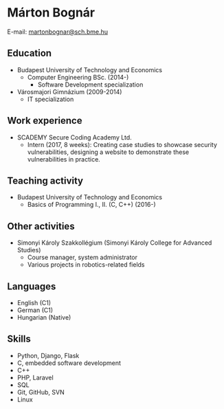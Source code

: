 # Márton Bognár

E-mail: martonbognar@sch.bme.hu

## Education

- Budapest University of Technology and Economics
  + Computer Engineering BSc. (2014-)
    - Software Development specialization
- Városmajori Gimnázium (2009-2014)
  + IT specialization

## Work experience

- SCADEMY Secure Coding Academy Ltd.
  + Intern (2017, 8 weeks): Creating case studies to showcase security vulnerabilities, designing a website to demonstrate these vulnerabilities in practice.

## Teaching activity

- Budapest University of Technology and Economics
  + Basics of Programming I., II. (C, C++) (2016-)

## Other activities

- Simonyi Károly Szakkollégium (Simonyi Károly College for Advanced Studies)
  + Course manager, system administrator
  + Various projects in robotics-related fields

## Languages

- English (C1)
- German (C1)
- Hungarian (Native)

## Skills

- Python, Django, Flask
- C, embedded software development
- C++
- PHP, Laravel
- SQL
- Git, GitHub, SVN
- Linux
